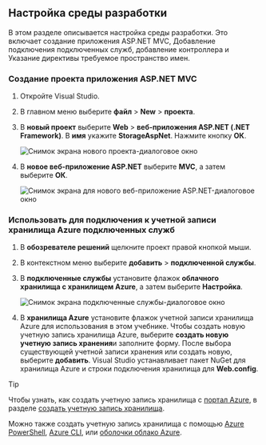 ## <a name="set-up-the-development-environment"></a>Настройка среды разработки

В этом разделе описывается настройка среды разработки. Это включает создание приложения ASP.NET MVC, Добавление подключения подключенных служб, добавление контроллера и Указание директивы требуемое пространство имен.

### <a name="create-an-aspnet-mvc-app-project"></a>Создание проекта приложения ASP.NET MVC

1. Откройте Visual Studio.

1. В главном меню выберите **файл** > **New** > **проекта**.

1. В **новый проект** выберите **Web** > **веб-приложения ASP.NET (.NET Framework)**. В **имя** укажите **StorageAspNet**. Нажмите кнопку **ОК**.

    ![Снимок экрана нового проекта-диалоговое окно](./media/vs-storage-aspnet-getting-started-setup-dev-env/vs-storage-aspnet-getting-started-setup-dev-env-1.png)

1. В **новое веб-приложение ASP.NET** выберите **MVC**, а затем выберите **ОК**.

    ![Снимок экрана для нового веб-приложение ASP.NET-диалоговое окно](./media/vs-storage-aspnet-getting-started-setup-dev-env/vs-storage-aspnet-getting-started-setup-dev-env-2.png)

### <a name="use-connected-services-to-connect-to-an-azure-storage-account"></a>Использовать для подключения к учетной записи хранилища Azure подключенных служб

1. В **обозревателе решений** щелкните проект правой кнопкой мыши.

2. В контекстном меню выберите **добавить** > **подключенной службы**.

1. В **подключенные службы** установите флажок **облачного хранилища с хранилищем Azure**, а затем выберите **Настройка**.

    ![Снимок экрана подключенные службы-диалоговое окно](./media/vs-storage-aspnet-getting-started-setup-dev-env/vs-storage-aspnet-getting-started-setup-dev-env-3.png)

1. В **хранилища Azure** установите флажок учетной записи хранилища Azure для использования в этом учебнике. Чтобы создать новую учетную запись хранилища Azure, выберите **создать новую учетную запись хранения**и заполните форму. После выбора существующей учетной записи хранения или создать новую, выберите **добавить**. Visual Studio устанавливает пакет NuGet для хранилища Azure и строки подключения хранилища для **Web.config**.

> [!TIP]
> Чтобы узнать, как создать учетную запись хранилища с [портал Azure](https://portal.azure.com), в разделе [создать учетную запись хранилища](../articles/storage/common/storage-create-storage-account.md#create-a-storage-account).
>
> Можно также создать учетную запись хранилища с помощью [Azure PowerShell](../articles/storage/common/storage-powershell-guide-full.md), [Azure CLI](../articles/storage/common/storage-azure-cli.md), или [оболочки облако Azure](../articles/cloud-shell/overview.md).

